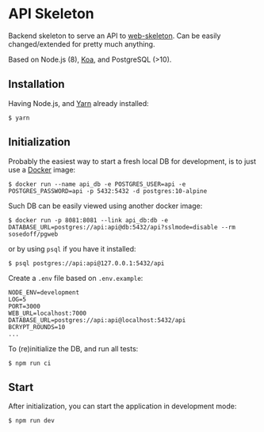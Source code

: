 # API Skeleton

Backend skeleton to serve an API to [web-skeleton](https://github.com/blazing-edge-labs/web-skeleton).
Can be easily changed/extended for pretty much anything.

Based on Node.js (8), [Koa](https://koajs.com), and PostgreSQL (>10).

## Installation

Having Node.js, and [Yarn](https://yarnpkg.com) already installed:

```
$ yarn
```

## Initialization

Probably the easiest way to start a fresh local DB for development, is to just use a [Docker](https://www.docker.com) image:

```
$ docker run --name api_db -e POSTGRES_USER=api -e POSTGRES_PASSWORD=api -p 5432:5432 -d postgres:10-alpine
```

Such DB can be easily viewed using another docker image:

```
$ docker run -p 8081:8081 --link api_db:db -e DATABASE_URL=postgres://api:api@db:5432/api?sslmode=disable --rm sosedoff/pgweb
```

or by using `psql` if you have it installed:

```
$ psql postgres://api:api@127.0.0.1:5432/api
```

Create a `.env` file based on `.env.example`:

```
NODE_ENV=development
LOG=5
PORT=3000
WEB_URL=localhost:7000
DATABASE_URL=postgres://api:api@localhost:5432/api
BCRYPT_ROUNDS=10
...
```

To (re)initialize the DB, and run all tests:

```
$ npm run ci
```

## Start

After initialization, you can start the application in development mode:

```
$ npm run dev
```
